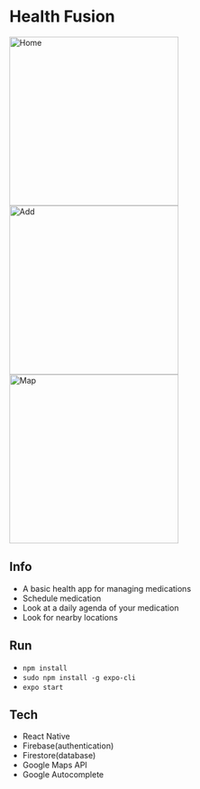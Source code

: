 # Health Fusion

<div>
  <img width="300" alt="Home" src="https://user-images.githubusercontent.com/62918090/149672386-345d5bfa-0ec1-48fc-9254-674bbacebdab.png">
  <img width="300" alt="Add" src="https://user-images.githubusercontent.com/62918090/149672476-7afd2f0f-ec40-4368-b5bd-221fc44a8e6c.png">
  <img width="300" alt="Map" src="https://user-images.githubusercontent.com/62918090/149672499-42cb558d-4004-4b8c-8624-85d6398961ea.png">
</div>

## Info
- A basic health app for managing medications
- Schedule medication
- Look at a daily agenda of your medication
- Look for nearby locations

## Run
- `npm install`
- `sudo npm install -g expo-cli`
- `expo start`

## Tech
- React Native
- Firebase(authentication)
- Firestore(database)
- Google Maps API
- Google Autocomplete

